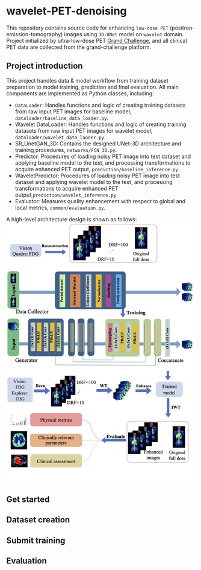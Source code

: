 # wavelet-PET-denoising

This repository contains source code for enhancing `low-dose PET` (positron-emission-tomography) images 
using `3D-UNet` model on `wavelet` domain. Project initialized by ultra-low-dose PET
[Grand Challenge](https://ultra-low-dose-pet.grand-challenge.org/), and all clinical PET data are collected from the 
grand-challenge platform.

## Project introduction

This project handles data & model workflow from training dataset preparation to model training, prediction and final
evaluation. All main components are implemented as Python classes, including:
* `DataLoader`: Handles functions and logic of creating training datasets from raw input PET images for baseline
model, `dataloader/baseline_data_loader.py`.
* Wavelet DataLoader: Handles functions and logic of creating training datasets from raw input PET images for wavelet 
model, `dataloader/wavelet_data_laoder.py`.
* SR_UnetGAN_3D: Contains the designed UNet-3D architecture and training
procedures, `networks/FCN_3D.py`.
* Predictor: Procedures of loading noisy PET image into test dataset and applying baseline model to the test, 
and processing transformations to acquire enhanced PET output, `prediction/baseline_inference.py`.
* WaveletPredictor: Procedures of loading noisy PET image into test dataset and applying wavelet model to the test, 
and processing transformations to acquire enhanced PET output,`prediction/wavelet_inference.py`
* Evaluator: Measures quality enhancement with respect to global and local metrics, `common/evaluation.py`.

A high-level architecture design is shown as follows:
![architecture](docs/architecture.jpg)


## Get started

## Dataset creation

## Submit training

## Evaluation